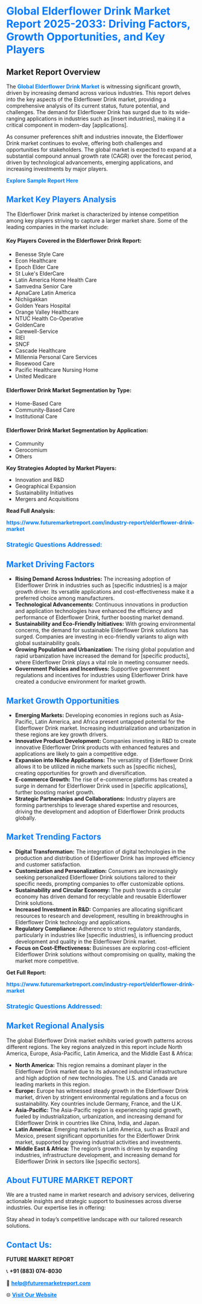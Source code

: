 <h1 style="color: #007BFF;">Global Elderflower Drink Market Report 2025-2033: Driving Factors, Growth Opportunities, and Key Players</h1>

<section id="overview">
<h2>Market Report Overview</h2>
<p>The <a href="https://www.futuremarketreport.com/industry-report/elderflower-drink-market" style="color: #007BFF; text-decoration: none;"><strong>Global Elderflower Drink Market</strong></a> is witnessing significant growth, driven by increasing demand across various industries. This report delves into the key aspects of the Elderflower Drink market, providing a comprehensive analysis of its current status, future potential, and challenges. The demand for Elderflower Drink has surged due to its wide-ranging applications in industries such as [insert industries], making it a critical component in modern-day [applications].</p>
<p>As consumer preferences shift and industries innovate, the Elderflower Drink market continues to evolve, offering both challenges and opportunities for stakeholders. The global market is expected to expand at a substantial compound annual growth rate (CAGR) over the forecast period, driven by technological advancements, emerging applications, and increasing investments by major players.</p>
</section>

<section id="overview">
<p><a href="https://www.futuremarketreport.com/request-sample/reportId=34507" style="color: #007BFF; text-decoration: none;"><strong>Explore Sample Report Here</strong></a></p>
</section>

<section id="key-players">
<h2 style="color: #007BFF;">Market Key Players Analysis</h2>
<p>The Elderflower Drink market is characterized by intense competition among key players striving to capture a larger market share. Some of the leading companies in the market include:</p>
<h4>Key Players Covered in the Elderflower Drink Report:</h4>
<ul><li>Benesse Style Care</li><li>Econ Healthcare</li><li>Epoch Elder Care</li><li>St Luke&#039;s ElderCare</li><li>Latin America Home Health Care</li><li>Samvedna Senior Care</li><li>ApnaCare Latin America</li><li>Nichiigakkan</li><li>Golden Years Hospital</li><li>Orange Valley Healthcare</li><li>NTUC Health Co-Operative</li><li>GoldenCare</li><li>Carewell-Service</li><li>RIEI</li><li>SNCF</li><li>Cascade Healthcare</li><li>Millennia Personal Care Services</li><li>Rosewood Care</li><li>Pacific Healthcare Nursing Home</li><li>United Medicare</li></ul>
<h4>Elderflower Drink Market Segmentation by Type:</h4>
<ul><li>Home-Based Care</li><li>Community-Based Care</li><li>Institutional Care</li></ul>

<h4>Elderflower Drink Market Segmentation by Application:</h4>
<ul><li>Community</li><li>Gerocomium</li><li>Others</li></ul>
<p><strong>Key Strategies Adopted by Market Players:</strong></p>
<ul>
<li>Innovation and R&D</li>
<li>Geographical Expansion</li>
<li>Sustainability Initiatives</li>
<li>Mergers and Acquisitions</li>
</ul>
</section>

<section>
<p><strong>Read Full Analysis: </strong></p><a href="https://www.futuremarketreport.com/industry-report/elderflower-drink-market" style="color: #007BFF; text-decoration: none;"><strong>https://www.futuremarketreport.com/industry-report/elderflower-drink-market</strong></a>
<h3 style="color: #007BFF;">Strategic Questions Addressed:</h3>
</section>

<section id="driving-factors">
<h2 style="color: #007BFF;">Market Driving Factors</h2>
<ul>
<li><strong>Rising Demand Across Industries:</strong> The increasing adoption of Elderflower Drink in industries such as [specific industries] is a major growth driver. Its versatile applications and cost-effectiveness make it a preferred choice among manufacturers.</li>
<li><strong>Technological Advancements:</strong> Continuous innovations in production and application technologies have enhanced the efficiency and performance of Elderflower Drink, further boosting market demand.</li>
<li><strong>Sustainability and Eco-Friendly Initiatives:</strong> With growing environmental concerns, the demand for sustainable Elderflower Drink solutions has surged. Companies are investing in eco-friendly variants to align with global sustainability goals.</li>
<li><strong>Growing Population and Urbanization:</strong> The rising global population and rapid urbanization have increased the demand for [specific products], where Elderflower Drink plays a vital role in meeting consumer needs.</li>
<li><strong>Government Policies and Incentives:</strong> Supportive government regulations and incentives for industries using Elderflower Drink have created a conducive environment for market growth.</li>
</ul>
</section>

<section id="growth-opportunities">
<h2 style="color: #007BFF;">Market Growth Opportunities</h2>
<ul>
<li><strong>Emerging Markets:</strong> Developing economies in regions such as Asia-Pacific, Latin America, and Africa present untapped potential for the Elderflower Drink market. Increasing industrialization and urbanization in these regions are key growth drivers.</li>
<li><strong>Innovative Product Development:</strong> Companies investing in R&D to create innovative Elderflower Drink products with enhanced features and applications are likely to gain a competitive edge.</li>
<li><strong>Expansion into Niche Applications:</strong> The versatility of Elderflower Drink allows it to be utilized in niche markets such as [specific niches], creating opportunities for growth and diversification.</li>
<li><strong>E-commerce Growth:</strong> The rise of e-commerce platforms has created a surge in demand for Elderflower Drink used in [specific applications], further boosting market growth.</li>
<li><strong>Strategic Partnerships and Collaborations:</strong> Industry players are forming partnerships to leverage shared expertise and resources, driving the development and adoption of Elderflower Drink products globally.</li>
</ul>
</section>

<section id="trending-factors">
<h2 style="color: #007BFF;">Market Trending Factors</h2>
<ul>
<li><strong>Digital Transformation:</strong> The integration of digital technologies in the production and distribution of Elderflower Drink has improved efficiency and customer satisfaction.</li>
<li><strong>Customization and Personalization:</strong> Consumers are increasingly seeking personalized Elderflower Drink solutions tailored to their specific needs, prompting companies to offer customizable options.</li>
<li><strong>Sustainability and Circular Economy:</strong> The push towards a circular economy has driven demand for recyclable and reusable Elderflower Drink solutions.</li>
<li><strong>Increased Investment in R&D:</strong> Companies are allocating significant resources to research and development, resulting in breakthroughs in Elderflower Drink technology and applications.</li>
<li><strong>Regulatory Compliance:</strong> Adherence to strict regulatory standards, particularly in industries like [specific industries], is influencing product development and quality in the Elderflower Drink market.</li>
<li><strong>Focus on Cost-Effectiveness:</strong> Businesses are exploring cost-efficient Elderflower Drink solutions without compromising on quality, making the market more competitive.</li>
</ul>
</section>

<section>
<p><strong>Get Full Report: </strong></p><a href="https://www.futuremarketreport.com/industry-report/elderflower-drink-market" style="color: #007BFF; text-decoration: none;"><strong>https://www.futuremarketreport.com/industry-report/elderflower-drink-market</strong></a>
<h3 style="color: #007BFF;">Strategic Questions Addressed:</h3>
</section>


<section id="regional-analysis">
<h2 style="color: #007BFF;">Market Regional Analysis</h2>
<p>The global Elderflower Drink market exhibits varied growth patterns across different regions. The key regions analyzed in this report include North America, Europe, Asia-Pacific, Latin America, and the Middle East & Africa:</p>
<ul>
<li><strong>North America:</strong> This region remains a dominant player in the Elderflower Drink market due to its advanced industrial infrastructure and high adoption of new technologies. The U.S. and Canada are leading markets in this region.</li>
<li><strong>Europe:</strong> Europe has witnessed steady growth in the Elderflower Drink market, driven by stringent environmental regulations and a focus on sustainability. Key countries include Germany, France, and the U.K.</li>
<li><strong>Asia-Pacific:</strong> The Asia-Pacific region is experiencing rapid growth, fueled by industrialization, urbanization, and increasing demand for Elderflower Drink in countries like China, India, and Japan.</li>
<li><strong>Latin America:</strong> Emerging markets in Latin America, such as Brazil and Mexico, present significant opportunities for the Elderflower Drink market, supported by growing industrial activities and investments.</li>
<li><strong>Middle East & Africa:</strong> The region’s growth is driven by expanding industries, infrastructure development, and increasing demand for Elderflower Drink in sectors like [specific sectors].</li>
</ul>
</section>

<footer>
<h2 style="color: #007BFF;">About FUTURE MARKET REPORT</h2>
<p>We are a trusted name in market research and advisory services, delivering actionable insights and strategic support to businesses across diverse industries. Our expertise lies in offering:</p>

<p>Stay ahead in today’s competitive landscape with our tailored research solutions.</p>

<h2 style="color: #007BFF;">Contact Us:</h2>
<p><strong>FUTURE MARKET REPORT</strong></p>
<p>📞 <strong>+91 (883) 074-8030</strong></p>
<p>📧 <strong><a href="mailto:help@futuremarketreport.com" style="color: #007BFF;">help@futuremarketreport.com</a></strong></p>
<p>🌐 <strong><a href="https://www.futuremarketreport.com/" style="color: #007BFF;">Visit Our Website</a></strong></p>
</footer>